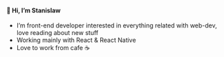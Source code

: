 #### 👋 Hi, I’m Stanislaw
- I’m front-end developer interested in everything related with web-dev, love reading about new stuff
- Working mainly with React & React Native
- Love to work from cafe ☕

<!---
Stanislaw09/Stanislaw09 is a ✨ special ✨ repository because its `README.md` (this file) appears on your GitHub profile.
You can click the Preview link to take a look at your changes.
--->
